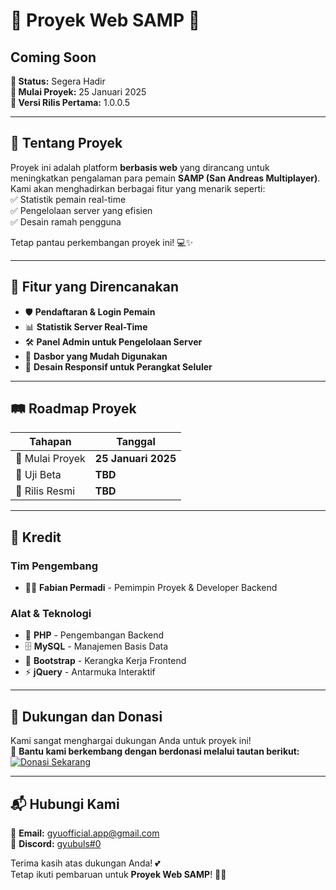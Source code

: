 # 🌟 Proyek Web SAMP 🌟

## Coming Soon

**📅 Status:** Segera Hadir  
**🚀 Mulai Proyek:** 25 Januari 2025  
**🌌 Versi Rilis Pertama:** 1.0.0.5  

---

## 📝 Tentang Proyek  
Proyek ini adalah platform **berbasis web** yang dirancang untuk meningkatkan pengalaman para pemain **SAMP (San Andreas Multiplayer)**.  
Kami akan menghadirkan berbagai fitur yang menarik seperti:  
✅ Statistik pemain real-time  
✅ Pengelolaan server yang efisien  
✅ Desain ramah pengguna  

Tetap pantau perkembangan proyek ini! 💻✨  

---

## 🎯 **Fitur yang Direncanakan**  
- 🛡️ **Pendaftaran & Login Pemain**  
- 📊 **Statistik Server Real-Time**  
- 🛠️ **Panel Admin untuk Pengelolaan Server**  
- 🎨 **Dasbor yang Mudah Digunakan**  
- 📱 **Desain Responsif untuk Perangkat Seluler**  

---

## 🛤️ **Roadmap Proyek**  
| Tahapan               | Tanggal             |  
|-----------------------|---------------------|  
| 🚀 Mulai Proyek       | **25 Januari 2025** |  
| 🧪 Uji Beta           | **TBD**            |  
| 🌟 Rilis Resmi        | **TBD**            |  

---

## 👥 **Kredit**  
### **Tim Pengembang**  
- 👨‍💻 **Fabian Permadi** - Pemimpin Proyek & Developer Backend  

### **Alat & Teknologi**  
- 🔧 **PHP** - Pengembangan Backend  
- 🗄️ **MySQL** - Manajemen Basis Data  
- 🎨 **Bootstrap** - Kerangka Kerja Frontend  
- ⚡ **jQuery** - Antarmuka Interaktif  

---

## 💖 Dukungan dan Donasi  
Kami sangat menghargai dukungan Anda untuk proyek ini!  
📌 **Bantu kami berkembang dengan berdonasi melalui tautan berikut:**  
[![Donasi Sekarang](https://via.placeholder.com/300x100.png?text=Klik+untuk+Donasi)](https://sociabuzz.com/fabianpermadi/tribe)  

---

## 📬 Hubungi Kami  
📧 **Email:** [gyuofficial.app@gmail.com](mailto:gyuofficial.app@gmail.com)  
💬 **Discord:** [gyubuls#0](#)  

Terima kasih atas dukungan Anda! 💕  
Tetap ikuti pembaruan untuk **Proyek Web SAMP**! 🚀✨

